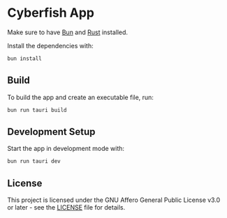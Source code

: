 # Cyberfish App

Make sure to have [Bun](https://bun.sh) and [Rust](https://www.rust-lang.org/tools/install) installed.

Install the dependencies with:

```bash
bun install
```

## Build

To build the app and create an executable file, run:

```bash
bun run tauri build
```

## Development Setup

Start the app in development mode with:

```bash
bun run tauri dev
```

## License

This project is licensed under the GNU Affero General Public License v3.0 or later - see the [LICENSE](LICENSE) file for details.
